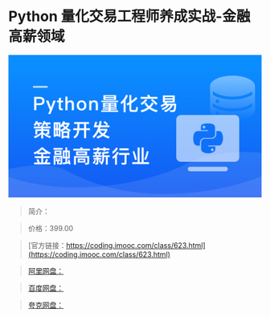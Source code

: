 # Python 量化交易工程师养成实战-金融高薪领域

![img](../../assets/63bbd16b09928a0605400304.png)

> 简介：

> 价格：399.00

> [官方链接：https://coding.imooc.com/class/623.html](https://coding.imooc.com/class/623.html)

> [阿里网盘：]()

> [百度网盘：]()

> [夸克网盘：]()
